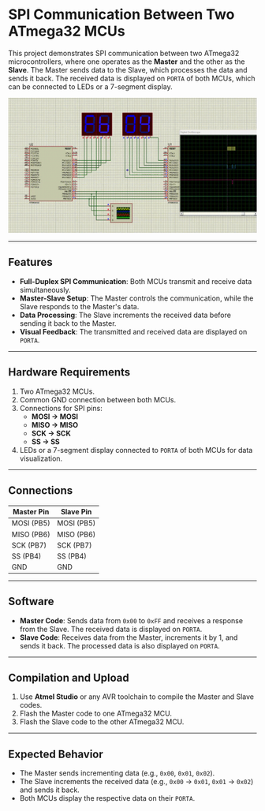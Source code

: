 
# SPI Communication Between Two ATmega32 MCUs

This project demonstrates SPI communication between two ATmega32 microcontrollers, where one operates as the **Master** and the other as the **Slave**. The Master sends data to the Slave, which processes the data and sends it back. The received data is displayed on `PORTA` of both MCUs, which can be connected to LEDs or a 7-segment display.

![SPI Master Slave Comm.](Master_Slave_SPI.gif)

---

## **Features**
- **Full-Duplex SPI Communication**: Both MCUs transmit and receive data simultaneously.
- **Master-Slave Setup**: The Master controls the communication, while the Slave responds to the Master's data.
- **Data Processing**: The Slave increments the received data before sending it back to the Master.
- **Visual Feedback**: The transmitted and received data are displayed on `PORTA`.

---

## **Hardware Requirements**
1. Two ATmega32 MCUs.
2. Common GND connection between both MCUs.
3. Connections for SPI pins:
   - **MOSI → MOSI**
   - **MISO → MISO**
   - **SCK → SCK**
   - **SS → SS**
4. LEDs or a 7-segment display connected to `PORTA` of both MCUs for data visualization.

---

## **Connections**
| Master Pin | Slave Pin |
|------------|-----------|
| MOSI (PB5) | MOSI (PB5) |
| MISO (PB6) | MISO (PB6) |
| SCK  (PB7) | SCK  (PB7) |
| SS   (PB4) | SS   (PB4) |
| GND        | GND        |

---

## **Software**
- **Master Code**: Sends data from `0x00` to `0xFF` and receives a response from the Slave. The received data is displayed on `PORTA`.
- **Slave Code**: Receives data from the Master, increments it by 1, and sends it back. The processed data is also displayed on `PORTA`.

---

## **Compilation and Upload**
1. Use **Atmel Studio** or any AVR toolchain to compile the Master and Slave codes.
2. Flash the Master code to one ATmega32 MCU.
3. Flash the Slave code to the other ATmega32 MCU.

---

## **Expected Behavior**
- The Master sends incrementing data (e.g., `0x00`, `0x01`, `0x02`).
- The Slave increments the received data (e.g., `0x00` → `0x01`, `0x01` → `0x02`) and sends it back.
- Both MCUs display the respective data on their `PORTA`.

